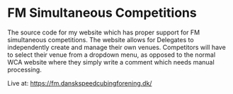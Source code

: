 # FM Simultaneous Competitions

The source code for my website which has proper support for FM simultaneous competitions. 
The website allows for Delegates to independently create and manage their own venues.
Competitors will have to select their venue from a dropdown menu, as opposed to the normal WCA website where they simply write a comment which needs manual processing.

Live at: https://fm.danskspeedcubingforening.dk/
